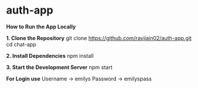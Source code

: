 # auth-app

 **How to Run the App Locally**
 
 **1. Clone the Repository**
  git clone https://github.com/ravijain02/auth-app.git
  cd chat-app

  **2. Install Dependencies**
    npm install
    
**3. Start the Development Server**
    npm start

**For Login use**
 Username -> emilys
 Password -> emilyspass
